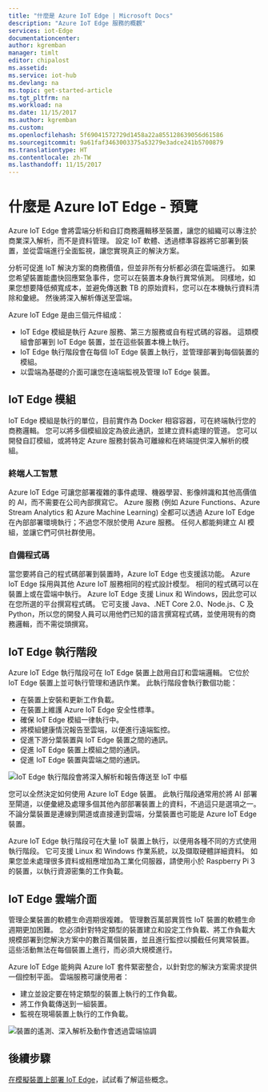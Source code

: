 ```yaml
---
title: "什麼是 Azure IoT Edge | Microsoft Docs"
description: "Azure IoT Edge 服務的概觀"
services: iot-Edge
documentationcenter: 
author: kgremban
manager: timlt
editor: chipalost
ms.assetid: 
ms.service: iot-hub
ms.devlang: na
ms.topic: get-started-article
ms.tgt_pltfrm: na
ms.workload: na
ms.date: 11/15/2017
ms.author: kgremban
ms.custom: 
ms.openlocfilehash: 5f69041572729d1458a22a855128639056d61586
ms.sourcegitcommit: 9a61faf3463003375a53279e3adce241b5700879
ms.translationtype: HT
ms.contentlocale: zh-TW
ms.lasthandoff: 11/15/2017
---
```

# <a name="what-is-azure-iot-edge---preview"></a>什麼是 Azure IoT Edge - 預覽

Azure IoT Edge 會將雲端分析和自訂商務邏輯移至裝置，讓您的組織可以專注於商業深入解析，而不是資料管理。 設定 IoT 軟體、透過標準容器將它部署到裝置，並從雲端進行全面監視，讓您實現真正的解決方案。

分析可促進 IoT 解決方案的商務價值，但並非所有分析都必須在雲端進行。 如果您希望裝置能盡快回應緊急事件，您可以在裝置本身執行異常偵測。 同樣地，如果您想要降低頻寬成本，並避免傳送數 TB 的原始資料，您可以在本機執行資料清除和彙總。 然後將深入解析傳送至雲端。 

Azure IoT Edge 是由三個元件組成：
* IoT Edge 模組是執行 Azure 服務、第三方服務或自有程式碼的容器。 這類模組會部署到 IoT Edge 裝置，並在這些裝置本機上執行。 
* IoT Edge 執行階段會在每個 IoT Edge 裝置上執行，並管理部署到每個裝置的模組。 
* 以雲端為基礎的介面可讓您在遠端監視及管理 IoT Edge 裝置。

## <a name="iot-edge-modules"></a>IoT Edge 模組

IoT Edge 模組是執行的單位，目前實作為 Docker 相容容器，可在終端執行您的商務邏輯。 您可以將多個模組設定為彼此通訊，並建立資料處理的管道。 您可以開發自訂模組，或將特定 Azure 服務封裝為可離線和在終端提供深入解析的模組。 

### <a name="artificial-intelligence-on-the-edge"></a>終端人工智慧

Azure IoT Edge 可讓您部署複雜的事件處理、機器學習、影像辨識和其他高價值的 AI，而不需要在公司內部撰寫它。 Azure 服務 (例如 Azure Functions、Azure Stream Analytics 和 Azure Machine Learning) 全都可以透過 Azure IoT Edge 在內部部署環境執行；不過您不限於使用 Azure 服務。 任何人都能夠建立 AI 模組，並讓它們可供社群使用。 

### <a name="bring-your-own-code"></a>自備程式碼

當您要將自己的程式碼部署到裝置時，Azure IoT Edge 也支援該功能。 Azure IoT Edge 採用與其他 Azure IoT 服務相同的程式設計模型。 相同的程式碼可以在裝置上或在雲端中執行。 Azure IoT Edge 支援 Linux 和 Windows，因此您可以在您所選的平台撰寫程式碼。 它可支援 Java、.NET Core 2.0、Node.js、C 及 Python，所以您的開發人員可以用他們已知的語言撰寫程式碼，並使用現有的商務邏輯，而不需從頭撰寫。

## <a name="iot-edge-runtime"></a>IoT Edge 執行階段

Azure IoT Edge 執行階段可在 IoT Edge 裝置上啟用自訂和雲端邏輯。 它位於 IoT Edge 裝置上並可執行管理和通訊作業。 此執行階段會執行數個功能：

* 在裝置上安裝和更新工作負載。
* 在裝置上維護 Azure IoT Edge 安全性標準。
* 確保 IoT Edge 模組一律執行中。
* 將模組健康情況報告至雲端，以便進行遠端監控。
* 促進下游分葉裝置與 IoT Edge 裝置之間的通訊。
* 促進 IoT Edge 裝置上模組之間的通訊。
* 促進 IoT Edge 裝置與雲端之間的通訊。

![IoT Edge 執行階段會將深入解析和報告傳送至 IoT 中樞][1]

您可以全然決定如何使用 Azure IoT Edge 裝置。 此執行階段通常用於將 AI 部署至閘道，以便彙總及處理多個其他內部部署裝置上的資料，不過這只是選項之一。 不論分葉裝置是連線到閘道或直接連到雲端，分葉裝置也可能是 Azure IoT Edge 裝置。

Azure IoT Edge 執行階段可在大量 IoT 裝置上執行，以便用各種不同的方式使用執行階段。 它可支援 Linux 和 Windows 作業系統，以及擷取硬體詳細資料。 如果您並未處理很多資料或相應增加為工業化伺服器，請使用小於 Raspberry Pi 3 的裝置，以執行資源密集的工作負載。

## <a name="iot-edge-cloud-interface"></a>IoT Edge 雲端介面

管理企業裝置的軟體生命週期很複雜。 管理數百萬部異質性 IoT 裝置的軟體生命週期更加困難。 您必須針對特定類型的裝置建立和設定工作負載、將工作負載大規模部署到您解決方案中的數百萬個裝置，並且進行監控以攔截任何異常裝置。 這些活動無法在每個裝置上進行，而必須大規模進行。

Azure IoT Edge 能夠與 Azure IoT 套件緊密整合，以針對您的解決方案需求提供一個控制平面。 雲端服務可讓使用者：

* 建立並設定要在特定類型的裝置上執行的工作負載。
* 將工作負載傳送到一組裝置。
* 監視在現場裝置上執行的工作負載。

![裝置的遙測、深入解析及動作會透過雲端協調][2]

## <a name="next-steps"></a>後續步驟

[在模擬裝置上部署 IoT Edge][lnk-quickstart]，試試看了解這些概念。

<!-- Images -->
[1]: ./media/how-iot-edge-works/runtime.png
[2]: ./media/how-iot-edge-works/cloud-interface.png

<!-- Links -->
[lnk-quickstart]: quickstart.md